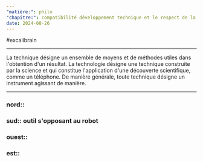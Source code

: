 ```yaml
---
"matière:": philo
"chapitre:": compatibilité développement technique et le respect de la nature
date: 2024-08-26
---
```

#excalibrain 
___
La technique désigne un ensemble de moyens et de méthodes utiles dans l'obtention d'un résultat. La technologie désigne une technique construite par la science et qui constitue l'application d'une découverte scientifique, comme un téléphone. De manière générale, toute technique désigne un instrument agissant de manière.

---
### nord:: 
### sud:: outil s'opposant au robot
### ouest:: 
### est:: 